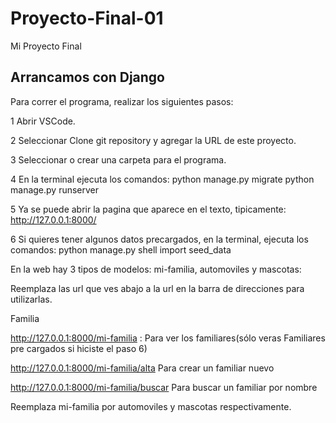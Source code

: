 # Proyecto-Final-01
Mi Proyecto Final

## Arrancamos con Django

Para correr el programa, realizar los siguientes pasos:

1 Abrir VSCode.

2 Seleccionar Clone git repository y agregar la URL de este proyecto.

3 Seleccionar o crear una carpeta para el programa.

4 En la terminal ejecuta los comandos: python manage.py migrate python manage.py runserver

5 Ya se puede abrir la pagina que aparece en el texto, tipicamente: http://127.0.0.1:8000/

6 Si quieres tener algunos datos precargados, en la terminal, ejecuta los comandos: python manage.py shell import seed_data

En la web hay 3 tipos de modelos: mi-familia, automoviles y mascotas:

Reemplaza las url que ves abajo a la url en la barra de direcciones para utilizarlas.



Familia

http://127.0.0.1:8000/mi-familia : Para ver los familiares(sólo veras Familiares pre cargados si hiciste el paso 6)

http://127.0.0.1:8000/mi-familia/alta Para crear un familiar nuevo

http://127.0.0.1:8000/mi-familia/buscar Para buscar un familiar por nombre

Reemplaza mi-familia por automoviles y mascotas respectivamente.